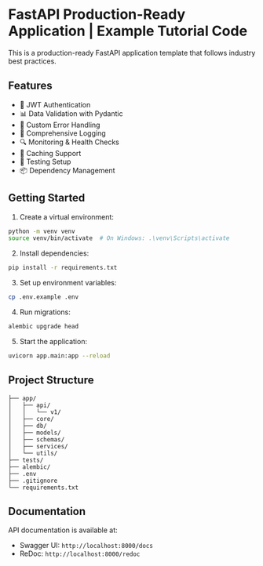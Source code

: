 # FastAPI Production-Ready Application | Example Tutorial Code

This is a production-ready FastAPI application template that follows industry best practices.

## Features

- 🔐 JWT Authentication
- 📊 Data Validation with Pydantic
- 🎯 Custom Error Handling
- 📝 Comprehensive Logging
- 🔍 Monitoring & Health Checks
- 💾 Caching Support
- 🧪 Testing Setup
- 📦 Dependency Management

## Getting Started

1. Create a virtual environment:
```bash
python -m venv venv
source venv/bin/activate  # On Windows: .\venv\Scripts\activate
```

2. Install dependencies:
```bash
pip install -r requirements.txt
```

3. Set up environment variables:
```bash
cp .env.example .env
```

4. Run migrations:
```bash
alembic upgrade head
```

5. Start the application:
```bash
uvicorn app.main:app --reload
```

## Project Structure

```
├── app/
│   ├── api/
│   │   └── v1/
│   ├── core/
│   ├── db/
│   ├── models/
│   ├── schemas/
│   ├── services/
│   └── utils/
├── tests/
├── alembic/
├── .env
├── .gitignore
└── requirements.txt
```

## Documentation

API documentation is available at:
- Swagger UI: `http://localhost:8000/docs`
- ReDoc: `http://localhost:8000/redoc`
